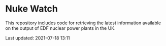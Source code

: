 # Nuke Watch

This repository includes code for retrieving the latest information available on the output of EDF nuclear power plants in the UK.

Last updated: 2021-07-18 13:11